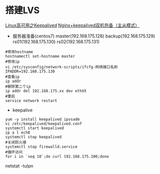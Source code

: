 # 搭建LVS

[Linux高可用之Keepalived](https://www.jianshu.com/p/b050d8861fc1)
[Nginx+keepalived双机热备（主从模式）](https://www.cnblogs.com/kevingrace/p/6138185.html)

* 服务器准备(centos7)
master(192.168.175.128)
backup(192.168.175.129)
rs01(192.168.175.130)
rs02(192.168.175.131)

```
#修改hostname
hostnamectl set-hostname master
#修改ip
vi /etc/sysconfig/network-scripts/ifcfg-网络接口名称
IPADDR=192.168.175.130
#查看ip
ip addr
#删除第二个ip
ip addr del 192.168.175.xx dev ethXX
#重启
service network restart
```
* keepalive
```
yum -y install keepalived ipvsadm 
vi /etc/keepalived/keepalived.conf
systemctl start keepalived
ip a l ech0
systemctl stop keepalived
#关闭防火墙
systemctl stop firewalld.service
#循环访问
for i in `seq 10`;do curl 192.168.175.100;done

```
netstat -tulpn




















